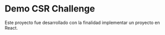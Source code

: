 # Demo CSR Challenge

Este proyecto fue desarrollado con la finalidad implementar un proyecto en React.